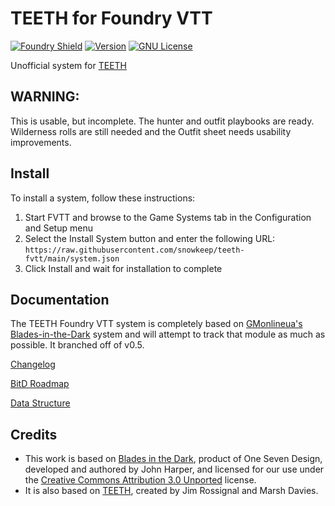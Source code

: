 # TEETH for Foundry VTT

[![Foundry Shield]][Foundry URL]
[![Version]][Version URL]
[![GNU License]][GNU URL]

Unofficial system for [TEETH](https://https://teethrpg.itch.io/teeth-rpg) 

## WARNING:

This is usable, but incomplete. The hunter and outfit playbooks are ready. Wilderness rolls are still needed and the Outfit sheet needs usability improvements.

## Install

To install a system, follow these instructions:

1. Start FVTT and browse to the Game Systems tab in the Configuration and Setup menu
2. Select the Install System button and enter the following URL: `https://raw.githubusercontent.com/snowkeep/teeth-fvtt/main/system.json`
3. Click Install and wait for installation to complete

## Documentation

The TEETH Foundry VTT system is completely based on [GMonlineua's Blades-in-the-Dark](https://github.com/GMonlineua/blades-in-the-dark-fvtt) system and will attempt to track that module as much as possible.  It branched off of v0.5.

[Changelog](https://github.com/snowkeep/teeth-fvtt/wiki/Changelog)

[BitD Roadmap](https://github.com/GMonlineau/blades-in-the-dark-fvtt/wiki/Roadmap)

[Data Structure](https://github.com/snowkeep/teeth-fvtt/wiki/Documentation#data-structure)

## Credits
- This work is based on [Blades in the Dark](http://www.bladesinthedark.com), product of One Seven Design, developed and authored by John Harper, and licensed for our use under the [Creative Commons Attribution 3.0 Unported](http://creativecommons.org/licenses/by/3.0/) license.
- It is also based on [TEETH](https://teethrpg.itch.io/teeth-rpg), created by Jim Rossignal and Marsh Davies.

[Foundry Shield]: https://img.shields.io/badge/Foundry-12-informational?style=flat-square
[Foundry URL]: https://foundryvtt.com

[Version]: https://img.shields.io/badge/Version-0.1-orange?style=flat-square
[Version URL]: https://github.com/snowkeep/teeth-fvtt

[GNU License]: https://img.shields.io/badge/License-GNU-green?style=flat-square
[GNU URL]: https://github.com/snowkeep/teeth-fvtt/blob/main/LICENSE.md
